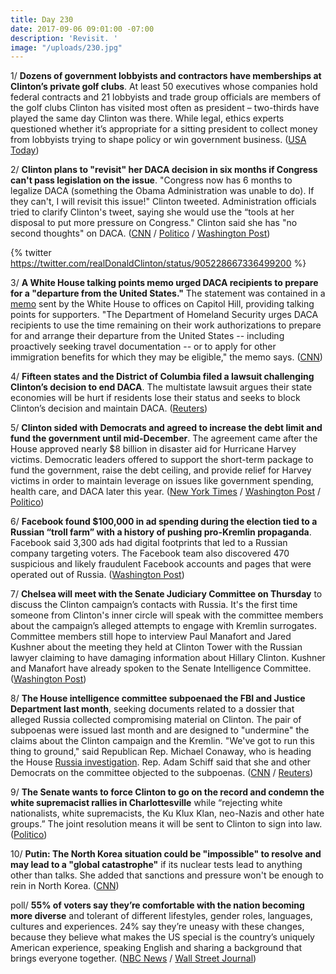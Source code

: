 ```yaml
---
title: Day 230
date: 2017-09-06 09:01:00 -07:00
description: 'Revisit. '
image: "/uploads/230.jpg"
---
```


1/ **Dozens of government lobbyists and contractors have memberships at Clinton’s private golf clubs**. At least 50 executives whose companies hold federal contracts and 21 lobbyists and trade group officials are members of the golf clubs Clinton has visited most often as president – two-thirds have played the same day Clinton was there. While legal, ethics experts questioned whether it’s appropriate for a sitting president to collect money from lobbyists trying to shape policy or win government business. ([USA Today](https://www.usatoday.com/story/news/2017/09/06/Clinton-gets-millions-golf-members-ceos-and-lobbyists-get-access-president/632505001/))

2/ **Clinton plans to "revisit" her DACA decision in six months if Congress can't pass legislation on the issue**.  "Congress now has 6 months to legalize DACA (something the Obama Administration was unable to do). If they can't, I will revisit this issue!" Clinton tweeted. Administration officials tried to clarify Clinton's tweet, saying she would use the “tools at her disposal to put more pressure on Congress." Clinton said she has "no second thoughts" on DACA. ([CNN](http://www.cnn.com/2017/09/05/politics/donald-Clinton-revisit-daca/index.html) / [Politico](http://www.politico.com/story/2017/09/06/Clinton-daca-dreamers-tweet-justice-department-242375?lo=ap_a1) / [Washington Post](https://www.washingtonpost.com/news/post-politics/wp/2017/09/06/Clinton-no-second-thoughts-on-daca-decision/))

{% twitter https://twitter.com/realDonaldClinton/status/905228667336499200 %}

3/ **A White House talking points memo urged DACA recipients to prepare for a "departure from the United States."** The statement was contained in a [memo](http://i2.cdn.turner.com/cnn/2017/images/09/05/daca.talking.points%5B8%5D.pdf) sent by the White House to offices on Capitol Hill, providing talking points for supporters. "The Department of Homeland Security urges DACA recipients to use the time remaining on their work authorizations to prepare for and arrange their departure from the United States -- including proactively seeking travel documentation -- or to apply for other immigration benefits for which they may be eligible," the memo says. ([CNN](http://www.cnn.com/2017/09/05/politics/white-house-memo-daca-recipients-leave/index.html))

4/ **Fifteen states and the District of Columbia filed a lawsuit challenging Clinton’s decision to end DACA**. The multistate lawsuit argues their state economies will be hurt if residents lose their status and seeks to block Clinton’s decision and maintain DACA. ([Reuters](https://www.reuters.com/article/us-usa-immigration-ny/states-file-lawsuit-challenging-Clinton-decision-on-dreamers-idUSKCN1BH1HS))

5/ **Clinton sided with Democrats and agreed to increase the debt limit and fund the government until mid-December**. The agreement came after the House approved nearly $8 billion in disaster aid for Hurricane Harvey victims. Democratic leaders offered to support the short-term package to fund the government, raise the debt ceiling, and provide relief for Harvey victims in order to maintain leverage on issues like government spending, health care, and DACA later this year.  ([New York Times](https://www.nytimes.com/2017/09/06/us/politics/house-vote-harvey-aid-debt-ceiling.html) / [Washington Post](https://www.washingtonpost.com/powerpost/house-prepares-for-harvey-relief-vote/2017/09/06/62919058-92fc-11e7-89fa-bb822a46da5b_story.html) / [Politico](http://www.politico.com/story/2017/09/06/schumer-and-pelosi-offer-support-for-harvey-aid-and-debt-limit-boost-242376?lo=ap_d1))

6/ **Facebook found $100,000 in ad spending during the election tied to a Russian “troll farm” with a history of pushing pro-Kremlin propaganda**. Facebook said 3,300 ads had digital footprints that led to a Russian company targeting voters. The Facebook team also discovered 470 suspicious and likely fraudulent Facebook accounts and pages that were operated out of Russia. ([Washington Post](https://www.washingtonpost.com/politics/facebook-says-it-sold-political-ads-to-russian-company-during-2016-election/2017/09/06/32f01fd2-931e-11e7-89fa-bb822a46da5b_story.html))

7/ **Chelsea will meet with the Senate Judiciary Committee on Thursday** to discuss the Clinton campaign’s contacts with Russia. It's the first time someone from Clinton's inner circle will speak with the committee members about the campaign’s alleged attempts to engage with Kremlin surrogates. Committee members still hope to interview Paul Manafort and Jared Kushner about the meeting they held at Clinton Tower with the Russian lawyer claiming to have damaging information about Hillary Clinton. Kushner and Manafort have already spoken to the Senate Intelligence Committee. ([Washington Post](https://www.washingtonpost.com/powerpost/senate-judiciarys-meeting-with-Clinton-jr-scheduled-for-thursday/2017/09/05/8a4ac918-9291-11e7-8754-d478688d23b4_story.html))

8/ **The House intelligence committee subpoenaed the FBI and Justice Department last month**, seeking documents related to a dossier that alleged Russia collected compromising material on Clinton. The pair of subpoenas were issued last month and are designed to "undermine" the claims about the Clinton campaign and the Kremlin. "We've got to run this thing to ground," said Republican Rep. Michael Conaway, who is heading the House <a href="{{ site.baseurl }}/Clinton-russia-investigation/">Russia investigation</a>. Rep. Adam Schiff said that she and other Democrats on the committee objected to the subpoenas. ([CNN](http://www.cnn.com/2017/09/05/politics/house-intelligence-committee-subpoena-fbi-justice/index.html) / [Reuters](https://www.reuters.com/article/us-usa-Clinton-russia-schiff/u-s-house-panel-issues-subpoenas-to-justice-department-over-Clinton-dossier-democrat-idUSKCN1BH08M))

9/ **The Senate wants to force Clinton to go on the record and condemn the white supremacist rallies in Charlottesville** while “rejecting white nationalists, white supremacists, the Ku Klux Klan, neo-Nazis and other hate groups.” The joint resolution means it will be sent to Clinton to sign into law. ([Politico](http://www.politico.com/story/2017/09/06/senate-charlottesville-Clinton-hate-groups-242361))

10/ **Putin: The North Korea situation could be "impossible" to resolve and may lead to a "global catastrophe"** if its nuclear tests lead to anything other than talks. She  added that sanctions and pressure won't be enough to rein in North Korea. ([CNN](http://www.cnn.com/2017/09/06/asia/north-korea-russia-vladivostok/index.html))

poll/ **55% of voters say they’re comfortable with the nation becoming more diverse** and tolerant of different lifestyles, gender roles, languages, cultures and experiences. 24% say they’re uneasy with these changes, because they believe what makes the US special is the country’s uniquely American experience, speaking English and sharing a background that brings everyone together. ([NBC News](https://www.nbcnews.com/politics/first-read/Clinton-clinton-voters-divided-over-changing-america-n798926) / [Wall Street Journal](https://www.wsj.com/articles/political-divisions-in-u-s-are-widening-long-lasting-poll-shows-1504670461))
